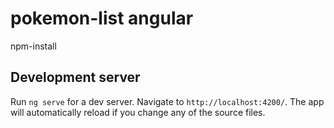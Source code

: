 # pokemon-list angular

npm-install 

## Development server

Run `ng serve` for a dev server. Navigate to `http://localhost:4200/`. The app will automatically reload if you change any of the source files.
